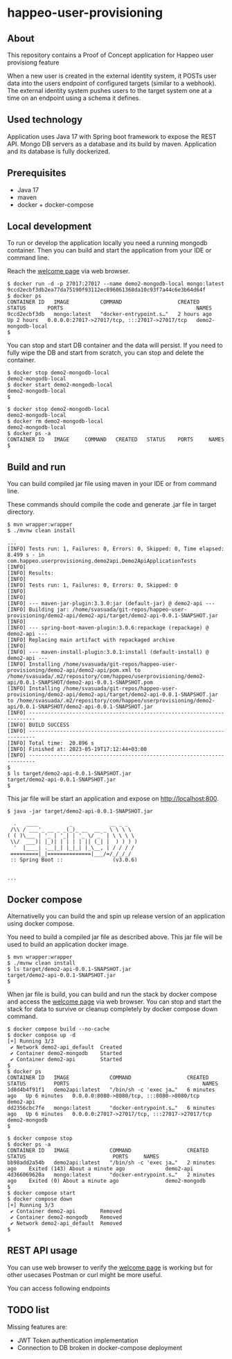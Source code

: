 # happeo-user-provisioning

## About
This repository contains a Proof of Concept application for Happeo user provisiong feature

When a new user is created in the external identity system, it POSTs user data into the
users endpoint of configured targets (similar to a webhook). The external identity
system pushes users to the target system one at a time on an endpoint using a schema it
defines.

## Used technology
Application uses Java 17 with Spring boot framework to expose the REST API.
Mongo DB servers as a database and its build by maven. 
Application and its database is fully dockerized.

## Prerequisites
- Java 17
- maven
- docker + docker-compose


## Local development
To run or develop the application locally you need a running mongodb container. 
Then you can build and start the application from your IDE or command line.

Reach the [welcome page](http://localhost:8080/api/msg/hello) via web browser.


```
$ docker run -d -p 27017:27017 --name demo2-mongodb-local mongo:latest
9ccd2ecbf3db2ea77da75190f93112ec896061368da10c93f7a44c6e3b64d64f
$ docker ps
CONTAINER ID   IMAGE          COMMAND                  CREATED       STATUS       PORTS                                           NAMES
9ccd2ecbf3db   mongo:latest   "docker-entrypoint.s…"   2 hours ago   Up 2 hours   0.0.0.0:27017->27017/tcp, :::27017->27017/tcp   demo2-mongodb-local
$
```

You can stop and start DB container and the data will persist. If you need to fully wipe the DB and start from scratch, you can stop and delete the container.
```
$ docker stop demo2-mongodb-local 
demo2-mongodb-local
$ docker start demo2-mongodb-local 
demo2-mongodb-local
$

$ docker stop demo2-mongodb-local 
demo2-mongodb-local
$ docker rm demo2-mongodb-local 
demo2-mongodb-local
$ docker ps -a
CONTAINER ID   IMAGE     COMMAND   CREATED   STATUS    PORTS     NAMES
$
```


## Build and run
You can build compiled jar file using maven in your IDE or from command line.

These commands should compile the code and generate .jar file in target directory.

```
$ mvn wrapper:wrapper
$ ./mvnw clean install

...
[INFO] Tests run: 1, Failures: 0, Errors: 0, Skipped: 0, Time elapsed: 8.499 s - in com.happeo.userprovisioning.demo2api.Demo2ApiApplicationTests
[INFO] 
[INFO] Results:
[INFO] 
[INFO] Tests run: 1, Failures: 0, Errors: 0, Skipped: 0
[INFO] 
[INFO] 
[INFO] --- maven-jar-plugin:3.3.0:jar (default-jar) @ demo2-api ---
[INFO] Building jar: /home/svasuada/git-repos/happeo-user-provisioning/demo2-api/demo2-api/target/demo2-api-0.0.1-SNAPSHOT.jar
[INFO] 
[INFO] --- spring-boot-maven-plugin:3.0.6:repackage (repackage) @ demo2-api ---
[INFO] Replacing main artifact with repackaged archive
[INFO] 
[INFO] --- maven-install-plugin:3.0.1:install (default-install) @ demo2-api ---
[INFO] Installing /home/svasuada/git-repos/happeo-user-provisioning/demo2-api/demo2-api/pom.xml to /home/svasuada/.m2/repository/com/happeo/userprovisioning/demo2-api/0.0.1-SNAPSHOT/demo2-api-0.0.1-SNAPSHOT.pom
[INFO] Installing /home/svasuada/git-repos/happeo-user-provisioning/demo2-api/demo2-api/target/demo2-api-0.0.1-SNAPSHOT.jar to /home/svasuada/.m2/repository/com/happeo/userprovisioning/demo2-api/0.0.1-SNAPSHOT/demo2-api-0.0.1-SNAPSHOT.jar
[INFO] ------------------------------------------------------------------------
[INFO] BUILD SUCCESS
[INFO] ------------------------------------------------------------------------
[INFO] Total time:  20.896 s
[INFO] Finished at: 2023-05-19T17:12:44+03:00
[INFO] ------------------------------------------------------------------------
$ 
$ ls target/demo2-api-0.0.1-SNAPSHOT.jar
target/demo2-api-0.0.1-SNAPSHOT.jar
$
```

This jar file will be start an application and expose on [http://localhost:800](http://localhost:8080).
```
$ java -jar target/demo2-api-0.0.1-SNAPSHOT.jar 

  .   ____          _            __ _ _
 /\\ / ___'_ __ _ _(_)_ __  __ _ \ \ \ \
( ( )\___ | '_ | '_| | '_ \/ _` | \ \ \ \
 \\/  ___)| |_)| | | | | || (_| |  ) ) ) )
  '  |____| .__|_| |_|_| |_\__, | / / / /
 =========|_|==============|___/=/_/_/_/
 :: Spring Boot ::                (v3.0.6)


...
```


## Docker compose
Alternativelly you can build the and spin up release version of an application using docker compose.

You need to build a compiled jar file as described above.
This jar file will be used to build an application docker image.

```
$ mvn wrapper:wrapper
$ ./mvnw clean install 
$ ls target/demo2-api-0.0.1-SNAPSHOT.jar
target/demo2-api-0.0.1-SNAPSHOT.jar
$

```

When jar file is build, you can build and run the stack by docker compose and access the [welcome page](http://localhost:8080/api/msg/hello) via web browser.
You can stop and start the stack for data to survive or cleanup completely by docker compose down command.

```
$ docker compose build --no-cache
$ docker compose up -d
[+] Running 3/3
 ✔ Network demo2-api_default  Created
 ✔ Container demo2-mongodb    Started
 ✔ Container demo2-api        Started  
$
$ docker ps
CONTAINER ID   IMAGE             COMMAND                  CREATED         STATUS         PORTS                                           NAMES
1d8d4b4f91f1   demo2api:latest   "/bin/sh -c 'exec ja…"   6 minutes ago   Up 6 minutes   0.0.0.0:8080->8080/tcp, :::8080->8080/tcp       demo2-api
dd2356cbc7fe   mongo:latest      "docker-entrypoint.s…"   6 minutes ago   Up 6 minutes   0.0.0.0:27017->27017/tcp, :::27017->27017/tcp   demo2-mongodb
$

$ docker compose stop
$ docker ps -a
CONTAINER ID   IMAGE             COMMAND                  CREATED          STATUS                            PORTS     NAMES
bb98add2a54b   demo2api:latest   "/bin/sh -c 'exec ja…"   2 minutes ago    Exited (143) About a minute ago             demo2-api
4d366069620a   mongo:latest      "docker-entrypoint.s…"   2 minutes ago    Exited (0) About a minute ago               demo2-mongodb
$
$ docker compose start
$ docker compose down
[+] Running 3/3
 ✔ Container demo2-api        Removed
 ✔ Container demo2-mongodb    Removed
 ✔ Network demo2-api_default  Removed
$
```

## REST API usage
You can use web browser to verify the [welcome page](http://localhost:8080/api/msg/hello) is working but for other usecases Postman or curl might be more useful.

You can access following endpoints


## TODO list
Missing features are:
- JWT Token authentication implementation
- Connection to DB broken in docker-compose deployment
